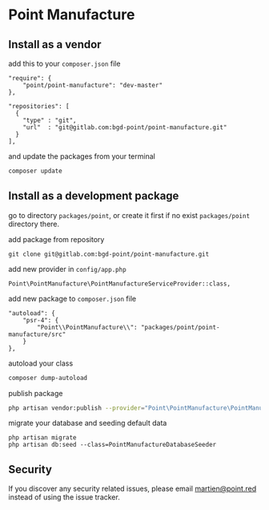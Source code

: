 # Point Manufacture

## Install as a vendor

add this to your `composer.json` file

```
"require": {
    "point/point-manufacture": "dev-master"
},
```

```
"repositories": [
  {
    "type" : "git",
    "url"  : "git@gitlab.com:bgd-point/point-manufacture.git"  
  }
],
```

and update the packages from your terminal

```bash
composer update
```

## Install as a development package

go to directory `packages/point`, or create it first if no exist `packages/point` directory there.

add package from repository

```
git clone git@gitlab.com:bgd-point/point-manufacture.git
```

add new provider in `config/app.php`

```
Point\PointManufacture\PointManufactureServiceProvider::class,
```

add new package to `composer.json` file

```
"autoload": {
    "psr-4": {
        "Point\\PointManufacture\\": "packages/point/point-manufacture/src"
    }
},
```

autoload your class 
```bash
composer dump-autoload
```

publish package

```bash
php artisan vendor:publish --provider="Point\PointManufacture\PointManufactureServiceProvider" --tag=setup
```

migrate your database and seeding default data

```
php artisan migrate
php artisan db:seed --class=PointManufactureDatabaseSeeder
```

## Security

If you discover any security related issues, please email martien@point.red instead of using the issue tracker.
